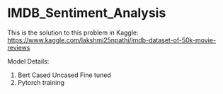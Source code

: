 # IMDB_Sentiment_Analysis
This is the solution to this problem in Kaggle: https://www.kaggle.com/lakshmi25npathi/imdb-dataset-of-50k-movie-reviews

Model Details:

1. Bert Cased Uncased Fine tuned
2. Pytorch training 
